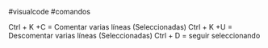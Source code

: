 #visualcode #comandos

Ctrl + K +C = Comentar varias líneas (Seleccionadas)
Ctrl + K +U = Descomentar varias líneas (Seleccionadas)
Ctrl + D = seguir seleccionando